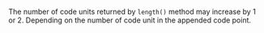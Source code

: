 The number of code units returned by `length()` method may increase by 1 or 2. Depending on the number of code unit in the appended code point.